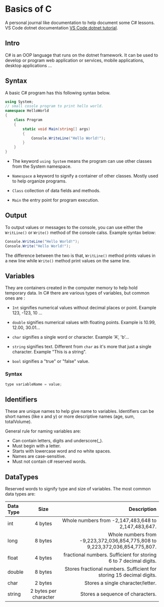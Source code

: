 # Basics of C #

A personal journal like documentation to help document some C# lessons.
VS Code dotnet documentation [VS Code dotnet tutorial](https://docs.microsoft.com/en-us/dotnet/core/tutorials/library-with-visual-studio-code?pivots=dotnet-6-0).

## Intro ##

C# is an OOP language that runs on the dotnet framework. It can be used to develop or program web application or services, mobile applications, desktop applications ...

## Syntax ##

A basic C# program has this following syntax below.

~~~ C#
using System;
// small cosole program to print hello world.
namespace HelloWorld
{
    class Program
    {
        static void Main(string[] args)
        {
            Console.WriteLine("Hello World!");
        }
    }
}
~~~

- The keyword <code>using System</code> means the program can use other classes from the System namespace.

- <code>Namespace</code> a keyword to signify a container of other classes. Mostly used to help organize programs.

- <code>Class</code> collection of data fields and methods.

- <code>Main</code> the entry point for program execution.

## Output ##

To output values or messages to the console, you can use either the <code>WritLine()</code> or <code>Write()</code> method of the console calss. Example syntax below:

~~~ c#
Console.WriteLine("Hello World!");
Console.Write("Hello World!");
~~~

The difference between the two is that, <code>WritLine()</code> method prints values in a new line while <code>Write()</code> method print values on the same line.

## Variables ##

They are containers created in the computer memory to help hold temporary data. In C# there are various types of variables, but common ones are :

- <code>Int</code> signifies numerical values without decimal places or point. Example 123, -123, 10 ...

- <code>double</code> signifies numerical values with floating points. Example is 10.99, 12.00, 30.01…

- <code>char</code> signifies a single word or character. Example 'A', 'b'...

- <code>string</code> signifies text. Different from <code>char</code> as it's more that just a single character. Example "This is a string".

- <code>bool</code> signifies a "true" or "false" value.

### Syntax ##

~~~c#
type variableName = value;
~~~

## Identifiers ##

These are unique names to help give name to variables. Identifiers can be short names (like x and y) or more descriptive names (age, sum, totalVolume).

General rule for naming variables are:

- Can contain letters, digits and underscore(_).
- Must begin with a letter.
- Starts with lowercase word and no white spaces.
- Names are case-sensitive.
- Must not contain c# reserved words.

## DataTypes ##

Reserved words to signify type and size of variables. The most common data types are:

| Data Type   | Size        | Description     |
| :---        |    :----:   |          ---: |
| int      | 4 bytes       | Whole numbers from -2,147,483,648 to 2,147,483,647.  |
| long   | 8 bytes        | Whole numbers from -9,223,372,036,854,775,808 to 9,223,372,036,854,775,807.      |
| float   | 4 bytes        | fractional numbers. Sufficient for storing 6 to 7 decimal digits.     |
| double   | 8 bytes        | Stores fractional numbers. Sufficient for storing 15 decimal digits.      |
| char   | 2 bytes        | Stores a single character/letter.  |
| string   | 2 bytes per character        | Stores a sequence of characters.      |
